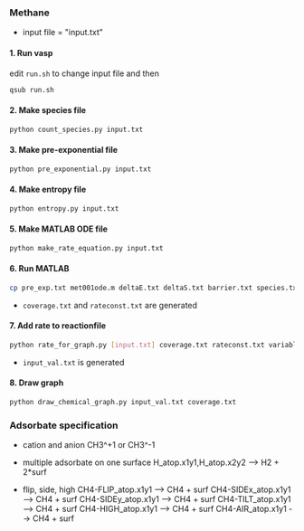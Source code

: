 ### Methane

* input file = "input.txt"

#### 1. Run vasp
edit `run.sh` to change input file and then
```bash
qsub run.sh
```

#### 2. Make species file
```bash
python count_species.py input.txt
```

#### 3. Make pre-exponential file
```bash
python pre_exponential.py input.txt
```

#### 4. Make entropy file
```bash
python entropy.py input.txt
```

#### 5. Make MATLAB ODE file
```bash
python make_rate_equation.py input.txt
```

#### 6. Run MATLAB
```bash
cp pre_exp.txt met001ode.m deltaE.txt deltaS.txt barrier.txt species.txt  MATLAB_dir
```
* `coverage.txt` and `rateconst.txt` are generated

#### 7. Add rate to reactionfile
```bash
python rate_for_graph.py [input.txt] coverage.txt rateconst.txt variables.txt
```
* `input_val.txt` is generated

#### 8. Draw graph
```bash
python draw_chemical_graph.py input_val.txt coverage.txt
```

### Adsorbate specification
* cation and anion
CH3^+1 or CH3^-1

* multiple adsorbate on one surface
H_atop.x1y1,H_atop.x2y2 --> H2 + 2\*surf

* flip, side, high
CH4-FLIP_atop.x1y1  --> CH4 + surf
CH4-SIDEx_atop.x1y1 --> CH4 + surf
CH4-SIDEy_atop.x1y1 --> CH4 + surf
CH4-TILT_atop.x1y1  --> CH4 + surf
CH4-HIGH_atop.x1y1  --> CH4 + surf
CH4-AIR_atop.x1y1   --> CH4 + surf

